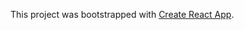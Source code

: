 [logo]: https://github.com/MenSeb/react-cubes-galaxy/blob/master/public/logo.svg "Cubes Galaxy logo"

This project was bootstrapped with [Create React App](https://github.com/facebook/create-react-app).